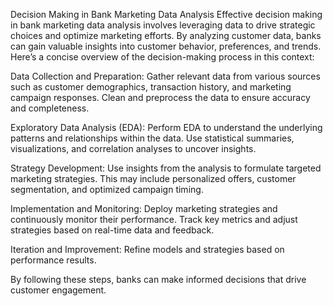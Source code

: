 Decision Making in Bank Marketing Data Analysis
Effective decision making in bank marketing data analysis involves leveraging data to drive strategic choices and optimize marketing efforts.
By analyzing customer data, banks can gain valuable insights into customer behavior, preferences, and trends. Here’s a concise overview of the decision-making process in this context:

Data Collection and Preparation: Gather relevant data from various sources such as customer demographics, transaction history, and marketing campaign responses.
Clean and preprocess the data to ensure accuracy and completeness.

Exploratory Data Analysis (EDA): Perform EDA to understand the underlying patterns and relationships within the data. Use statistical summaries, visualizations, and correlation analyses to uncover insights.

Strategy Development: Use insights from the analysis to formulate targeted marketing strategies. This may include personalized offers, customer segmentation, and optimized campaign timing.

Implementation and Monitoring: Deploy marketing strategies and continuously monitor their performance. Track key metrics and adjust strategies based on real-time data and feedback.

Iteration and Improvement: Refine models and strategies based on performance results.

By following these steps, banks can make informed decisions that drive customer engagement.
